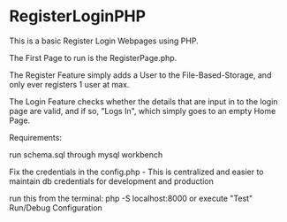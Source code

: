 # RegisterLoginPHP
This is a basic Register Login Webpages using PHP.


The First Page to run is the RegisterPage.php.


The Register Feature simply adds a User to the File-Based-Storage, and only ever registers 1 user at max.


The Login Feature checks whether the details that are input in to the login page are valid, and if so, "Logs In", which simply goes to an empty Home Page.

Requirements: 

run schema.sql through mysql workbench


Fix the credentials in the config.php - This is centralized and easier to maintain db credentials for development and production


run this from the terminal: php -S localhost:8000 or execute "Test" Run/Debug Configuration
